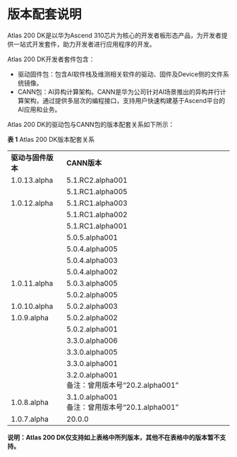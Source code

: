 # 版本配套说明
Atlas 200 DK是以华为Ascend 310芯片为核心的开发者板形态产品，为开发者提供一站式开发套件，助力开发者进行应用程序的开发。

Atlas 200 DK开发者套件包含：

-   驱动固件包：包含AI软件栈及维测相关软件的驱动、固件及Device侧的文件系统镜像。
-   CANN包：AI异构计算架构。CANN是华为公司针对AI场景推出的异构并行计算架构，通过提供多层次的编程接口，支持用户快速构建基于Ascend平台的AI应用和业务。

Atlas 200 DK的驱动包与CANN包的版本配套关系如下所示：

**表 1**  Atlas 200 DK版本配套关系

<table>
<tr><td width="25%"><b>驱动与固件版本</b></td><td width="75%"><b>CANN版本</b></td></tr>
<tr><td rowspan="2" valign="top">1.0.13.alpha</td><td>5.1.RC2.alpha001</td></tr>
<tr><td>5.1.RC1.alpha005</td></tr>

</tr>
<tr><td rowspan="7" valign="top">1.0.12.alpha</td><td>5.1.RC1.alpha003</td></tr>
<tr><td>5.1.RC1.alpha002</td></tr>
<tr><td>5.1.RC1.alpha001</td></tr>
<tr><td>5.0.5.alpha001</td></tr>
<tr><td>5.0.4.alpha005</td></tr>
<tr><td>5.0.4.alpha003</td></tr>
<tr><td>5.0.4.alpha002</td></tr>
</tr>
<tr><td rowspan="2" valign="top">1.0.11.alpha</td><td>5.0.3.alpha005</td></tr>
<tr><td>5.0.2.alpha005</td></tr>
</tr>
<tr><td>1.0.10.alpha</td><td>5.0.2.alpha003</td></tr>
<tr><td rowspan="6" valign="top">1.0.9.alpha</td><td>5.0.2.alpha002</td></tr>
<tr><td>5.0.2.alpha001</td></tr>
<tr><td>3.3.0.alpha006</td></tr>
<tr><td>3.3.0.alpha005</td></tr>
<tr><td>3.3.0.alpha001</td></tr>
<tr><td>3.2.0.alpha001<br/>备注：曾用版本号“20.2.alpha001”</td>
</tr>
<tr><td>1.0.8.alpha</td><td>3.1.0.alpha001<br/>备注：曾用版本号“20.1.alpha001”</td>
</tr>
<tr><td>1.0.7.alpha</td><td>20.0.0</td></tr>
</table>


**说明：Atlas 200 DK仅支持如上表格中所列版本，其他不在表格中的版本暂不支持。**